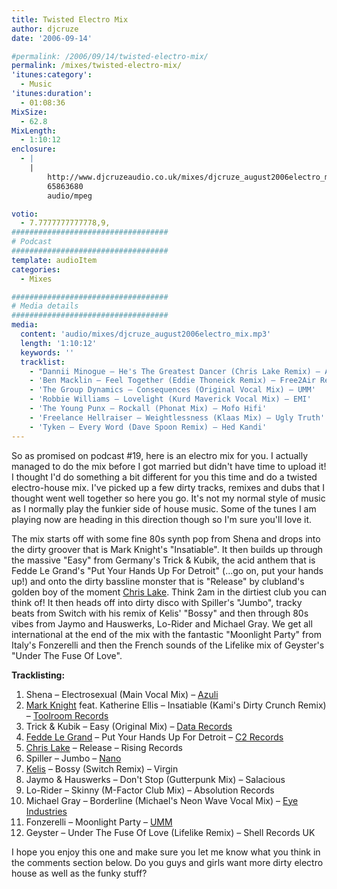 ```yaml
---
title: Twisted Electro Mix
author: djcruze
date: '2006-09-14'

#permalink: /2006/09/14/twisted-electro-mix/
permalink: /mixes/twisted-electro-mix/
'itunes:category':
  - Music
'itunes:duration':
  - 01:08:36
MixSize:
  - 62.8
MixLength:
  - 1:10:12
enclosure:
  - |
    |
        http://www.djcruzeaudio.co.uk/mixes/djcruze_august2006electro_mix.mp3
        65863680
        audio/mpeg

votio:
  - 7.7777777777778,9,
###################################
# Podcast
###################################
template: audioItem
categories:
  - Mixes

###################################
# Media details
###################################
media:
  content: 'audio/mixes/djcruze_august2006electro_mix.mp3'
  length: '1:10:12'
  keywords: ''
  tracklist:
    - "Dannii Minogue – He's The Greatest Dancer (Chris Lake Remix) – AATW"
    - 'Ben Macklin – Feel Together (Eddie Thoneick Remix) – Free2Air Recordings'
    - 'The Group Dynamics – Consequences (Original Vocal Mix) – UMM'
    - 'Robbie Williams – Lovelight (Kurd Maverick Vocal Mix) – EMI'
    - 'The Young Punx – Rockall (Phonat Mix) – Mofo Hifi'
    - 'Freelance Hellraiser – Weightlessness (Klaas Mix) – Ugly Truth'
    - 'Tyken – Every Word (Dave Spoon Remix) – Hed Kandi'
---
```


So as promised on podcast #19, here is an electro mix for you. I actually managed to do the mix before I got married but didn't have time to upload it! I thought I'd do something a bit different for you this time and do a twisted electro-house mix. I've picked up a few dirty tracks, remixes and dubs that I thought went well together so here you go. It's not my normal style of music as I normally play the funkier side of house music. Some of the tunes I am playing now are heading in this direction though so I'm sure you'll love it.

The mix starts off with some fine 80s synth pop from Shena and drops into the dirty groover that is Mark Knight's "Insatiable". It then builds up through the massive "Easy" from Germany's Trick & Kubik, the acid anthem that is Fedde Le Grand's "Put Your Hands Up For Detroit" (...go on, put your hands up!) and onto the dirty bassline monster that is "Release" by clubland's golden boy of the moment [Chris Lake][1]. Think 2am in the dirtiest club you can think of! It then heads off into dirty disco with Spiller's "Jumbo", tracky beats from Switch with his remix of Kelis' "Bossy" and then through 80s vibes from Jaymo and Hauswerks, Lo-Rider and Michael Gray. We get all international at the end of the mix with the fantastic "Moonlight Party" from Italy's Fonzerelli and then the French sounds of the Lifelike mix of Geyster's "Under The Fuse Of Love".

**Tracklisting:**

1. Shena – Electrosexual (Main Vocal Mix) – [Azuli][2]
2. [Mark Knight][3] feat. Katherine Ellis – Insatiable (Kami's Dirty Crunch Remix) – [Toolroom Records][4]
3. Trick & Kubik – Easy (Original Mix) – [Data Records][5]
4. [Fedde Le Grand][6] – Put Your Hands Up For Detroit – [C2 Records][7]
5. [Chris Lake][1] – Release – Rising Records
6. Spiller – Jumbo – [Nano][8]
7. [Kelis][9] – Bossy (Switch Remix) – Virgin
8. Jaymo & Hauswerks – Don't Stop (Gutterpunk Mix) – Salacious
9. Lo-Rider – Skinny (M-Factor Club Mix) – Absolution Records
10. Michael Gray – Borderline (Michael's Neon Wave Vocal Mix) – [Eye Industries][10]
11. Fonzerelli – Moonlight Party – [UMM][11]
12. Geyster – Under The Fuse Of Love (Lifelike Remix) – Shell Records UK

I hope you enjoy this one and make sure you let me know what you think in the comments section below. Do you guys and girls want more dirty electro house as well as the funky stuff?

[1]: http://www.chris-lake.com/
[2]: http://www.azuli.com/
[3]: http://www.djmarkknight.com/
[4]: http://www.toolroomrecords.com/
[5]: http://www.ministryofsound.com/
[6]: http://www.feddelegrand.com/
[7]: http://www.myspace.com/cr2records
[8]: http://www.myspace.com/nanorec
[9]: http://www.kelis.co.uk/
[10]: http://www.eyeindustries.com/
[11]: http://www.ummrecords.com/
